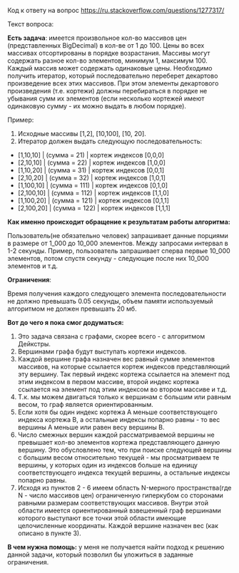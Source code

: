 Код к ответу на вопрос https://ru.stackoverflow.com/questions/1277317/

Текст вопроса:

**Есть задача**: имеется произвольное кол-во массивов цен (представленных BigDecimal) в кол-ве от 1 до 100. Цены во всех массивах отсортированы в порядке возрастания. Массивы могут содержать разное кол-во элементов, минимум 1, максимум 100. Каждый массив может содержать одинаковые цены. Необходимо получить итератор, который последовательно переберет декартово произведение всех этих массивов. При этом  элементы декартового произведения (т.е. кортежи) должны перебираться в порядке не убывания сумм их элементов (если несколько кортежей имеют одинаковую сумму - их можно выдать в любом порядке).

Пример:

 1. Исходные массивы [1,2], [10,100], [10, 20].
 2. Итератор должен выдать следующую последовательность:
 - [1,10,10] | (сумма = 21) | кортеж индексов [0,0,0]
 - [2,10,10] | (сумма = 22) | кортеж индексов [1,0,0]
 - [1,10,20] | (сумма = 31) | кортеж индексов [0,0,1]
 - [2,10,20] | (сумма = 32) | кортеж индексов [1,0,1]
 - [1,100,10] | (сумма = 111) | кортеж индексов [0,1,0]
 - [2,100,10] | (сумма = 112) | кортеж индексов [1,1,0]
 - [1,100,20] | (сумма = 121) | кортеж индексов [0,1,1]
 - [2,100,20] | (сумма = 122) | кортеж индексов [1,1,1]

**Как именно происходит обращение к результатам работы алгоритма:**

Пользователь(не обязательно человек) запрашивает данные порциями в размере от 1_000 до 10_000 элементов. Между запросами интервал  в 1-2 секунды. Пример, пользователь запрашивает сперва первые 10_000 элементов, потом спустя секунду - следующие после них 10_000 элементов и т.д.

**Ограничения**:

Время получения каждого следующего элемента последовательности не должно превышать 0.05 секунды, объем памяти используемый алгоритмом не должен превышать 20 мб.

**Вот до чего я пока смог додуматься:**

 1. Это задача связана с графами, скорее всего - с алгоритмом Дейкстры.
 2. Вершинами графа будут выступать кортежи индексов.
 3. Каждой вершине графа назначен вес равный сумме элементов массивов, на которые ссылается кортеж индексов представляющий эту вершину. Так первый индекс кортежа ссылается на элемент под этим индексом в первом массиве, второй индекс кортежа ссылается на элемент под этим индексом во втором массиве и т.д.
 4. Т.к. мы можем двигаться только к вершинам с большим или равным весом, то граф является ориентированным.
 5. Если хотя бы один индекс кортежа А меньше соответствующего индекса кортежа В, а остальные индексы попарно равны - то вес вершины А меньше или равен весу вершины В.
 6. Число смежных вершин каждой рассматриваемой вершины не превышает кол-во элементов кортежа представляющего данную вершину. Это обусловлено тем, что при поиске следующей вершины с большим весом относительно текущей - мы просматриваем те вершины, у которых один из индексов больше на единицу соответствующего индекса текущей вершины, а остальные индексы попарно равны.
 7. Исходя из пунктов 2 - 6 имеем область N-мерного пространства(где N - число массивов цен) ограниченную гиперкубом со сторонами равными размерам соответствующих массивов. Внутри этой области имеется ориентированный взвешенный граф вершинами которого выступают все точки этой области имеющие целочисленные координаты. Каждой вершине назначен вес (как описано в пункте 3).

**В чем нужна помощь:** у меня не получается найти подход к решению данной задачи, который позволил бы уложиться в заданные ограничения.